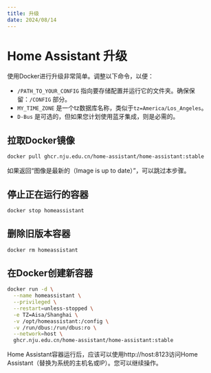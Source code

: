 ```yaml
---
title: 升级
date: 2024/08/14
---
```

# Home Assistant 升级
使用Docker进行升级非常简单。调整以下命令，以便：

- `/PATH_TO_YOUR_CONFIG` 指向要存储配置并运行它的文件夹。确保保留：`/CONFIG` 部分。
- `MY_TIME_ZONE` 是一个tz数据库名称，类似于`tz=America/Los_Angeles`。
- `D-Bus` 是可选的，但如果您计划使用蓝牙集成，则是必需的。

## 拉取Docker镜像
```bash
docker pull ghcr.nju.edu.cn/home-assistant/home-assistant:stable
```
如果返回“图像是最新的（Image is up to date）”，可以跳过本步骤。
## 停止正在运行的容器
```bash
docker stop homeassistant
```
## 删除旧版本容器
```bash
docker rm homeassistant
```
## 在Docker创建新容器
```bash
docker run -d \
  --name homeassistant \
  --privileged \
  --restart=unless-stopped \
  -e TZ=Aisa/Shanghai \
  -v /opt/homeassistant:/config \
  -v /run/dbus:/run/dbus:ro \
  --network=host \
  ghcr.nju.edu.cn/home-assistant/home-assistant:stable
```
Home Assistant容器运行后，应该可以使用http://host:8123访问Home Assistant（替换为系统的主机名或IP）。您可以继续操作。
